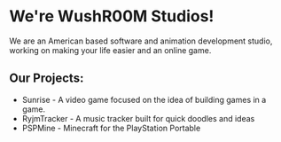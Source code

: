 # We're WushR00M Studios!

We are an American based software and animation development studio, working on making your life easier and an online game.

## Our Projects:
* Sunrise - A video game focused on the idea of building games in a game.
* RyjmTracker - A music tracker built for quick doodles and ideas
* PSPMine - Minecraft for the PlayStation Portable
